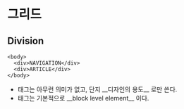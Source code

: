 # 그리드

## Division
```
<body>
  <div>NAVIGATION</div>
  <div>ARTICLE</div>
</body>
```
* <div> 태그는 아무런 의미가 없고, 단지 __디자인의 용도__ 로만 쓴다.  
* <div> 태그는 기본적으로 __block level element__ 이다.
